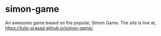 # simon-game
 An awesome game based on the popular, Simon Game. The site is live at, https://tulsi-prasad.github.io/simon-game/.

